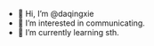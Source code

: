 - 👋 Hi, I’m @daqingxie
- 👀 I’m interested in communicating.
- 🌱 I’m currently learning sth.
<!---
daqingxie/daqingxie is a ✨ special ✨ repository because its `README.md` (this file) appears on your GitHub profile.
You can click the Preview link to take a look at your changes.
--->
